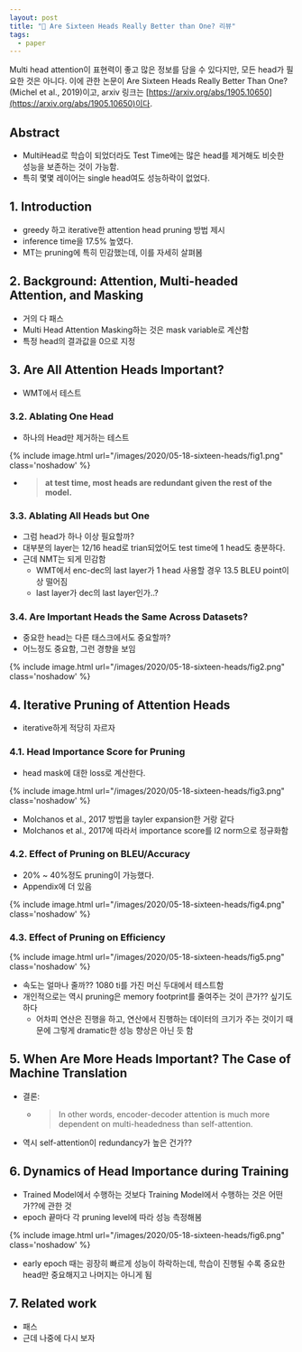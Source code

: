 ```yaml
---
layout: post
title: "📃 Are Sixteen Heads Really Better than One? 리뷰"
tags:
  - paper
---
```


Multi head attention이 표현력이 좋고 많은 정보를 담을 수 있다지만, 모든 head가 필요한 것은 아니다. 이에 관한 논문이 Are Sixteen Heads Really Better Than One? (Michel et al., 2019)이고, arxiv 링크는 [https://arxiv.org/abs/1905.10650](https://arxiv.org/abs/1905.10650)이다.

## Abstract

* MultiHead로 학습이 되었더라도 Test Time에는 많은 head를 제거해도 비슷한 성능을 보존하는 것이 가능함.
* 특히 몇몇 레이어는 single head여도 성능하락이 없었다.

## 1. Introduction

* greedy 하고 iterative한 attention head pruning 방법 제시
* inference time을 17.5% 높였다.
* MT는 pruning에 특히 민감했는데, 이를 자세히 살펴봄

## 2. Background: Attention, Multi-headed Attention, and Masking

* 거의 다 패스
* Multi Head Attention Masking하는 것은 mask variable로 계산함
* 특정 head의 결과값을 0으로 지정

## 3. Are All Attention Heads Important?

* WMT에서 테스트

### 3.2. Ablating One Head

* 하나의 Head만 제거하는 테스트

{% include image.html url="/images/2020/05-18-sixteen-heads/fig1.png" class='noshadow' %}

* > **at test time, most heads are redundant given the rest of the model.**

### 3.3. Ablating All Heads but One

* 그럼 head가 하나 이상 필요할까?
* 대부분의 layer는 12/16 head로 trian되었어도 test time에 1 head도 충분하다.
* 근데 NMT는 되게 민감함
  * WMT에서 enc-dec의 last layer가 1 head 사용할 경우 13.5 BLEU point이상 떨어짐
  * last layer가 dec의 last layer인가..?

### 3.4. Are Important Heads the Same Across Datasets?

* 중요한 head는 다른 태스크에서도 중요할까?
* 어느정도 중요함, 그런 경향을 보임

{% include image.html url="/images/2020/05-18-sixteen-heads/fig2.png" class='noshadow' %}

## 4. Iterative Pruning of Attention Heads

* iterative하게 적당히 자르자

### 4.1. Head Importance Score for Pruning

* head mask에 대한 loss로 계산한다.

{% include image.html url="/images/2020/05-18-sixteen-heads/fig3.png" class='noshadow' %}

* Molchanos et al., 2017 방법을 tayler expansion한 거랑 같다
* Molchanos et al., 2017에 따라서 importance score를 l2 norm으로 정규화함

### 4.2. Effect of Pruning on BLEU/Accuracy

* 20% ~ 40%정도 pruning이 가능했다.
* Appendix에 더 있음

{% include image.html url="/images/2020/05-18-sixteen-heads/fig4.png" class='noshadow' %}

### 4.3. Effect of Pruning on Efficiency

{% include image.html url="/images/2020/05-18-sixteen-heads/fig5.png" class='noshadow' %}

* 속도는 얼마나 줄까?? 1080 ti를 가진 머신 두대에서 테스트함
* 개인적으로는 역시 pruning은 memory footprint를 줄여주는 것이 큰가?? 싶기도 하다
  * 어차피 연산은 진행을 하고, 연산에서 진행하는 데이터의 크기가 주는 것이기 때문에 그렇게 dramatic한 성능 향상은 아닌 듯 함

## 5. When Are More Heads Important? The Case of Machine Translation

* 결론:
  * > In other words, encoder-decoder attention is much more dependent on multi-headedness than self-attention.
* 역시 self-attention이 redundancy가 높은 건가??

## 6. Dynamics of Head Importance during Training

* Trained Model에서 수행하는 것보다 Training Model에서 수행하는 것은 어떤가??에 관한 것
* epoch 끝마다 각 pruning level에 따라 성능 측정해봄

{% include image.html url="/images/2020/05-18-sixteen-heads/fig6.png" class='noshadow' %}

* early epoch 때는 굉장히 빠르게 성능이 하락하는데, 학습이 진행될 수록 중요한 head만 중요해지고 나머지는 아니게 됨

## 7. Related work

* 패스
* 근데 나중에 다시 보자
